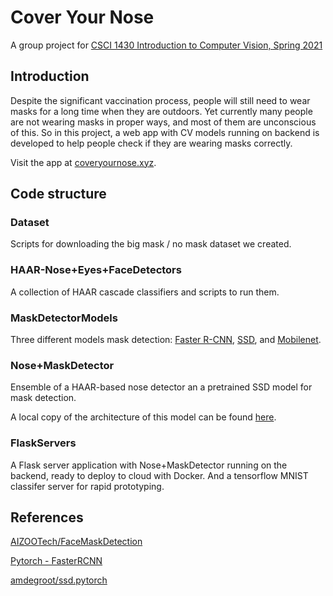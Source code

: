# Cover Your Nose

A group project for [CSCI 1430 Introduction to Computer Vision, Spring 2021](https://browncsci1430.github.io/webpage/index.html)

## Introduction

Despite the significant vaccination process, people will still need to wear
masks for a long time when they are outdoors. Yet currently many people are not wearing masks in proper ways, and most of them are unconscious of this. So in this project, a web app with CV models running on backend is developed to help people check if they are wearing masks correctly.

Visit the app at [coveryournose.xyz](http://coveryournose.xyz/).

## Code structure

### Dataset

Scripts for downloading the big mask / no mask dataset we created.

### HAAR-Nose+Eyes+FaceDetectors

A collection of HAAR cascade classifiers and scripts to run them.

### MaskDetectorModels

Three different models mask detection: [Faster R-CNN](https://arxiv.org/abs/1506.01497), [SSD](https://arxiv.org/abs/1512.02325), and [Mobilenet](https://arxiv.org/abs/1704.04861).

### Nose+MaskDetector

Ensemble of a HAAR-based nose detector an a pretrained SSD model for mask detection.

A local copy of the architecture of this model can be found [here](NoseDetector+MaskDetector/MainModel.py).

### FlaskServers

A Flask server application with Nose+MaskDetector running on the backend, ready to deploy to cloud with Docker. And a tensorflow MNIST classifer server for rapid prototyping.

## References

[AIZOOTech/FaceMaskDetection](https://github.com/AIZOOTech/FaceMaskDetection)

[Pytorch - FasterRCNN](https://www.kaggle.com/daniel601/pytorch-fasterrcnn)

[amdegroot/ssd.pytorch](https://github.com/amdegroot/ssd.pytorch)
